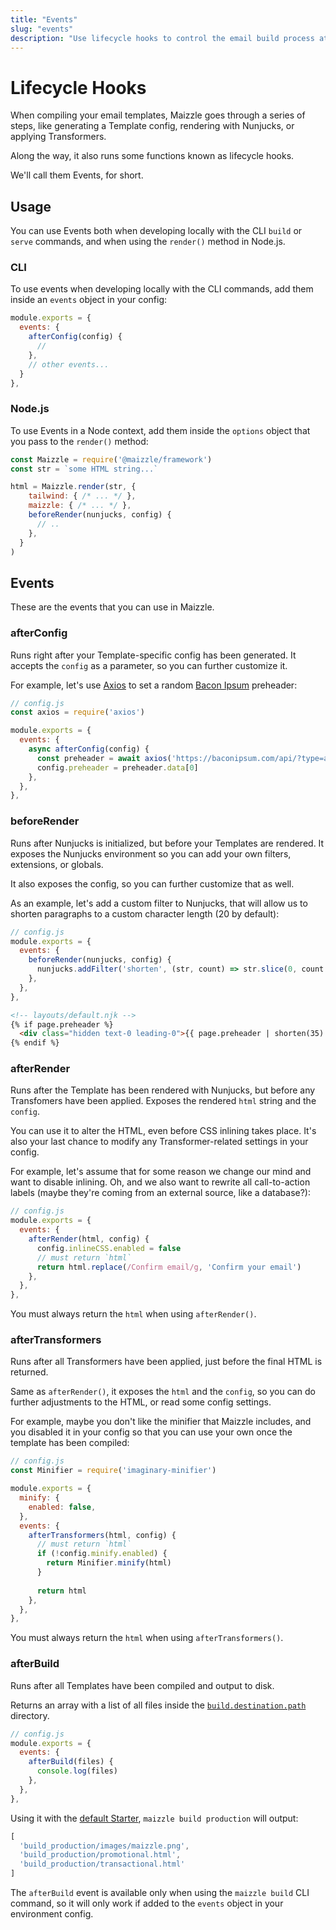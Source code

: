 ```yaml
---
title: "Events"
slug: "events"
description: "Use lifecycle hooks to control the email build process at specific steps"
---
```


# Lifecycle Hooks

When compiling your email templates, Maizzle goes through a series of steps, like generating a Template config, rendering with Nunjucks, or applying Transformers. 

Along the way, it also runs some functions known as lifecycle hooks. 

We'll call them Events, for short.

## Usage

You can use Events both when developing locally with the CLI `build` or `serve` commands, and when using the `render()` method in Node.js.

### CLI

To use events when developing locally with the CLI commands, add them inside an `events` object in your config:

```js
module.exports = {
  events: {
    afterConfig(config) {
      //
    },
    // other events...
  }
},
```

### Node.js

To use Events in a Node context, add them inside the `options` object that you pass to the `render()` method:

```js
const Maizzle = require('@maizzle/framework')
const str = `some HTML string...`

html = Maizzle.render(str, {
    tailwind: { /* ... */ },
    maizzle: { /* ... */ },
    beforeRender(nunjucks, config) {
      // ..
    },
  }
)
```

## Events

These are the events that you can use in Maizzle.

### afterConfig

Runs right after your Template-specific config has been generated.
It accepts the `config` as a parameter, so you can further customize it.

For example, let's use [Axios](https://github.com/axios/axios) to set a random [Bacon Ipsum](https://baconipsum.com/) preheader:

```js
// config.js
const axios = require('axios')

module.exports = {
  events: {
    async afterConfig(config) {
      const preheader = await axios('https://baconipsum.com/api/?type=all-meat&sentences=1&start-with-lorem=1')
      config.preheader = preheader.data[0]
    },    
  },
},
```

### beforeRender

Runs after Nunjucks is initialized, but before your Templates are rendered. 
It exposes the Nunjucks environment so you can add your own filters, extensions, or globals.

It also exposes the config, so you can further customize that as well.

As an example, let's add a custom filter to Nunjucks, that will allow us to shorten paragraphs to a custom character length (20 by default):

```js
// config.js
module.exports = {
  events: {
    beforeRender(nunjucks, config) {
      nunjucks.addFilter('shorten', (str, count) => str.slice(0, count || 20))
    },    
  },
},
```

```html
<!-- layouts/default.njk -->
{% if page.preheader %}
  <div class="hidden text-0 leading-0">{{ page.preheader | shorten(35) }}</div>
{% endif %}
```

### afterRender

Runs after the Template has been rendered with Nunjucks, but before any Transfomers have been applied.
Exposes the rendered `html` string and the `config`.

You can use it to alter the HTML, even before CSS inlining takes place. 
It's also your last chance to modify any Transformer-related settings in your config.

For example, let's assume that for some reason we change our mind and want to disable inlining. 
Oh, and we also want to rewrite all call-to-action labels (maybe they're coming from an external source, like a database?):

```js
// config.js
module.exports = {
  events: {
    afterRender(html, config) {
      config.inlineCSS.enabled = false
      // must return `html`
      return html.replace(/Confirm email/g, 'Confirm your email')
    },    
  },
},
```

<div class="bg-gray-100 border-l-4 border-gradient-b-orange-dark p-4 mb-4 text-md" role="alert">
  <div class="text-gray-600">You must always return the <code class="shiki-inline">html</code> when using <code class="shiki-inline">afterRender()</code>.</div>
</div>

### afterTransformers

Runs after all Transformers have been applied, just before the final HTML is returned.

Same as `afterRender()`, it exposes the `html` and the `config`, so you can do further adjustments to the HTML, or read some config settings.

For example, maybe you don't like the minifier that Maizzle includes, and you disabled it in your config so that you can use your own once the template has been compiled:

```js
// config.js
const Minifier = require('imaginary-minifier')

module.exports = {
  minify: {
    enabled: false,
  },
  events: {
    afterTransformers(html, config) {
      // must return `html`
      if (!config.minify.enabled) {
        return Minifier.minify(html)
      }
  
      return html
    },
  },
},
```

<div class="bg-gray-100 border-l-4 border-gradient-b-orange-dark p-4 mb-4 text-md" role="alert">
  <div class="text-gray-600">You must always return the <code class="shiki-inline">html</code> when using <code class="shiki-inline">afterTransformers()</code>.</div>
</div>

### afterBuild

Runs after all Templates have been compiled and output to disk. 

Returns an array with a list of all files inside the [`build.destination.path`](/docs/build-paths/#path) directory.

```js
// config.js
module.exports = {
  events: {
    afterBuild(files) {
      console.log(files)
    },
  },
},
```

Using it with the [default Starter](https://github.com/maizzle/maizzle), `maizzle build production` will output:

```js
[
  'build_production/images/maizzle.png',
  'build_production/promotional.html',
  'build_production/transactional.html'
]
```

<div class="bg-gray-100 border-l-4 border-gradient-b-orange-dark p-4 mb-4 text-md" role="alert">
  <div class="text-gray-600">The <code class="shiki-inline">afterBuild</code> event is available only when using the <code class="shiki-inline">maizzle build</code> CLI command, so it will only work if added to the <code class="shiki-inline">events</code> object in your environment config.</div>
</div>
